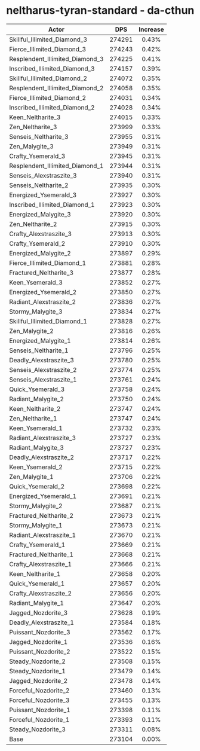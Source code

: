 # neltharus-tyran-standard - da-cthun
| Actor | DPS | Increase |
|---|:---:|:---:|
|Skillful_Illimited_Diamond_3|274291|0.43%|
|Fierce_Illimited_Diamond_3|274243|0.42%|
|Resplendent_Illimited_Diamond_3|274225|0.41%|
|Inscribed_Illimited_Diamond_3|274157|0.39%|
|Skillful_Illimited_Diamond_2|274072|0.35%|
|Resplendent_Illimited_Diamond_2|274058|0.35%|
|Fierce_Illimited_Diamond_2|274031|0.34%|
|Inscribed_Illimited_Diamond_2|274028|0.34%|
|Keen_Neltharite_3|274015|0.33%|
|Zen_Neltharite_3|273999|0.33%|
|Senseis_Neltharite_3|273955|0.31%|
|Zen_Malygite_3|273949|0.31%|
|Crafty_Ysemerald_3|273945|0.31%|
|Resplendent_Illimited_Diamond_1|273944|0.31%|
|Senseis_Alexstraszite_3|273940|0.31%|
|Senseis_Neltharite_2|273935|0.30%|
|Energized_Ysemerald_3|273927|0.30%|
|Inscribed_Illimited_Diamond_1|273923|0.30%|
|Energized_Malygite_3|273920|0.30%|
|Zen_Neltharite_2|273915|0.30%|
|Crafty_Alexstraszite_3|273913|0.30%|
|Crafty_Ysemerald_2|273910|0.30%|
|Energized_Malygite_2|273897|0.29%|
|Fierce_Illimited_Diamond_1|273881|0.28%|
|Fractured_Neltharite_3|273877|0.28%|
|Keen_Ysemerald_3|273852|0.27%|
|Energized_Ysemerald_2|273850|0.27%|
|Radiant_Alexstraszite_2|273836|0.27%|
|Stormy_Malygite_3|273834|0.27%|
|Skillful_Illimited_Diamond_1|273828|0.27%|
|Zen_Malygite_2|273816|0.26%|
|Energized_Malygite_1|273814|0.26%|
|Senseis_Neltharite_1|273796|0.25%|
|Deadly_Alexstraszite_3|273780|0.25%|
|Senseis_Alexstraszite_2|273774|0.25%|
|Senseis_Alexstraszite_1|273761|0.24%|
|Quick_Ysemerald_3|273758|0.24%|
|Radiant_Malygite_2|273750|0.24%|
|Keen_Neltharite_2|273747|0.24%|
|Zen_Neltharite_1|273747|0.24%|
|Keen_Ysemerald_1|273732|0.23%|
|Radiant_Alexstraszite_3|273727|0.23%|
|Radiant_Malygite_3|273727|0.23%|
|Deadly_Alexstraszite_2|273717|0.22%|
|Keen_Ysemerald_2|273715|0.22%|
|Zen_Malygite_1|273706|0.22%|
|Quick_Ysemerald_2|273698|0.22%|
|Energized_Ysemerald_1|273691|0.21%|
|Stormy_Malygite_2|273687|0.21%|
|Fractured_Neltharite_2|273673|0.21%|
|Stormy_Malygite_1|273673|0.21%|
|Radiant_Alexstraszite_1|273670|0.21%|
|Crafty_Ysemerald_1|273669|0.21%|
|Fractured_Neltharite_1|273668|0.21%|
|Crafty_Alexstraszite_1|273666|0.21%|
|Keen_Neltharite_1|273658|0.20%|
|Quick_Ysemerald_1|273657|0.20%|
|Crafty_Alexstraszite_2|273656|0.20%|
|Radiant_Malygite_1|273647|0.20%|
|Jagged_Nozdorite_3|273628|0.19%|
|Deadly_Alexstraszite_1|273584|0.18%|
|Puissant_Nozdorite_3|273562|0.17%|
|Jagged_Nozdorite_1|273536|0.16%|
|Puissant_Nozdorite_2|273522|0.15%|
|Steady_Nozdorite_2|273508|0.15%|
|Steady_Nozdorite_1|273479|0.14%|
|Jagged_Nozdorite_2|273478|0.14%|
|Forceful_Nozdorite_2|273460|0.13%|
|Forceful_Nozdorite_3|273455|0.13%|
|Puissant_Nozdorite_1|273398|0.11%|
|Forceful_Nozdorite_1|273393|0.11%|
|Steady_Nozdorite_3|273311|0.08%|
|Base|273104|0.00%|
